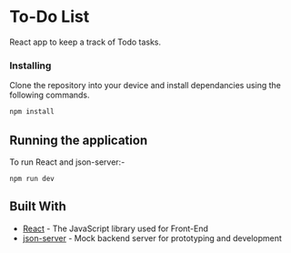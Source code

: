 # To-Do List

React app to keep a track of Todo tasks.

### Installing

Clone the repository into your device and install dependancies using the following commands.

```bash
npm install
```

## Running the application

To run React and json-server:-

```
npm run dev
```

## Built With

- [React](https://reactjs.org/docs/getting-started.html/) - The JavaScript library used for Front-End
- [json-server](https://www.npmjs.com/package/json-server) - Mock backend server for prototyping and development
